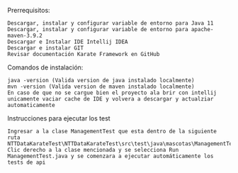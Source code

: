 Prerrequisitos:

    Descargar, instalar y configurar variable de entorno para Java 11
    Descargar, instalar y configurar variable de entorno para apache-maven-3.9.2
    Descargar e Instalar IDE Intellij IDEA
    Descargar e instalar GIT
    Revisar documentación Karate Framework en GitHub
    
    
Comandos de instalación:

    java -version (Valida version de java instalado localmente)
    mvn -version (Valida version de maven instalado localmente)
    En caso de que no se cargue bien el proyecto ala brir con intellij unicamente vaciar cache de IDE y volvera a descargar y actualziar automaticamente

Instrucciones para ejecutar los test

    Ingresar a la clase ManagementTest que esta dentro de la siguiente ruta NTTDataKarateTest\NTTDataKarateTest\src\test\java\mascotas\ManagementTest.java
    Clic derecho a la clase mencionada y se selecciona Run ManagementTest.java y se comenzara a ejecutar automáticamente los tests de api
